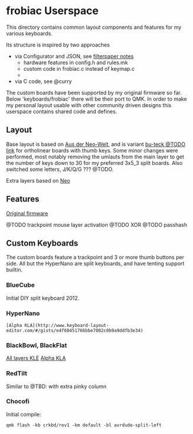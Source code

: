 # frobiac Userspace

This directory contains common layout components and features for my various keyboards.

Its structure is inspired by two approaches
* via Configurator and JSON, see [filterpaper notes](https://filterpaper.github.io/qmk/userspace.html)
    - hardware features in config.h and rules.mk
    - custom code in frobiac.c instead of keymap.c
    -
* via C code, see @curry

The custom boards have been supported by my original firmware so far.
Below 'keyboards/frobiac' there will be their port to QMK.
In order to make my personal layout usable with other community driven designs
this userspace contains shared code and defines.

## Layout

Base layout is based on [Aus der Neo-Welt](http://www.adnw.de/index.php?n=Main.HomePage),
and is variant [bu-teck @TODO link]() for ortholinear boards with thumb keys.
Some minor changes were performed, most notably removing the umlauts from
the main layer to get the number of keys down to 30 for my preferred 3x5_3 split boards.
Also switched some letters, J/K/Q/G ??? @TODO.

Extra layers based on [Neo](https://www.neo-layout.org)


## Features
[Original firmware](https://github.com/frobiac/adnw)

@TODO trackpoint mouse layer activation
@TODO XOR
@TODO passhash

## Custom Keyboards

The custom boards feature a trackpoint and 3 or more thumb buttons per side.
All but the HyperNano are split keyboards, and have tenting support builtin.


### BlueCube
Initial DIY split keyboard 2012.

### HyperNano

    [Alpha KLA](http://www.keyboard-layout-editor.com/#/gists/e4f60451766bbe7002c0b9a9ddfb3e34)

### BlackBowl, BlackFlat
[All layers KLE](http://www.keyboard-layout-editor.com/#/gists/803f3a35b9c16a178386ecab1888d419)
[Alpha KLA](http://www.keyboard-layout-editor.com/#/gists/6a6ec84d59fc346effbe894af159eabd)

### RedTilt

Similar to
@TBD: with extra pinky column


### Chocofi

Initial compile:

    qmk flash -kb crkbd/rev1 -km default -bl avrdude-split-left

